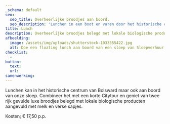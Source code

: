 ```yaml
---
_schema: default
seo:
  seo_title: Overheerlijke broodjes aan boord.
  seo_description: 'Lunchen in een boot en varen door het historische centrum van Bolsward '
title: Lunch
description: Overheerlijke broodjes belegd met lokale biologische producten.
afbeelding:
  image: /assets/img/uploads/shutterstock-1033355422.jpg
  alt: Doe een floating lunch aan boord van een sloep van Sloepverhuur Bolsward
checklist:
  -
button:
  text:
  url:
samenwerking:
---
```


Lunchen kan in het historische centrum van Bolsward maar ook aan boord van onze sloep. Combineer het met een korte Citytour en geniet van twee rijk gevulde luxe broodjes belegd met lokale biologische producten aangevuld met melk en verse sapjes.

Kosten; € 17,50 p.p.
